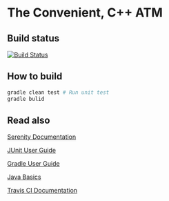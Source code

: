 # The Convenient, C++ ATM

## Build status

[![Build Status](https://travis-ci.org/Nineclown/The-Convenient-ATM.svg?branch=master)](https://travis-ci.org/Nineclown/The-Convenient-ATM)

## How to build

```sh
gradle clean test # Run unit test
gradle bulid
```

## Read also

[Serenity Documentation](http://www.thucydides.info/docs/serenity)

[JUnit User Guide](https://junit.org/junit5/docs/current/user-guide/)

[Gradle User Guide](https://docs.gradle.org/current/userguide/userguide.html)

[Java Basics](https://docs.oracle.com/javase/tutorial/java/)

[Travis CI Documentation](https://docs.travis-ci.com/)
